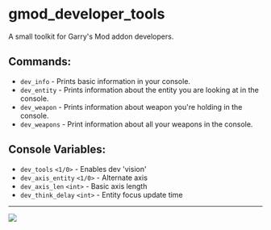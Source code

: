 # gmod_developer_tools
A small toolkit for Garry's Mod addon developers.

## Commands:
- `dev_info` - Prints basic information in your console.
- `dev_entity` - Prints information about the entity you are looking at in the console.
- `dev_weapon` - Prints information about weapon you're holding in the console.
- `dev_weapons` - Print information about all your weapons in the console.

## Console Variables:
- `dev_tools` `<1/0>` - Enables dev 'vision'
- `dev_axis_entity` `<1/0>` - Alternate axis
- `dev_axis_len` `<int>` - Basic axis length
- `dev_think_delay` `<int>` - Entity focus update time

____
[![](https://img.shields.io/badge/Workshop%20Page-Steam-%232a475e?style=for-the-badge&logo=steam)](https://steamcommunity.com/sharedfiles/filedetails/?id=2890923514)
